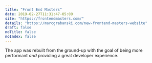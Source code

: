 ```yaml
---
title: "Front End Masters"
date: 2019-02-27T11:31:47-05:00
site: "https://frontendmasters.com/"
details: "https://marcgrabanski.com/new-frontend-masters-website"
draft: false
noTitle: false
noIndex: false
---
```


The app was rebuilt from the ground-up with the goal of being more performant *and* providing a great developer experience.